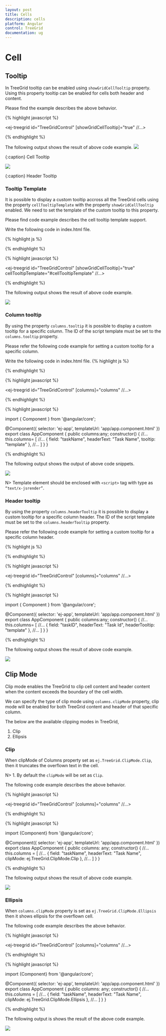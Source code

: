 ```yaml
---
layout: post
title: Cells
description: cells
platform: Angular
control: TreeGrid
documentation: ug
---
```


# Cell

## Tooltip

In TreeGrid tooltip can be enabled using `showGridCellTooltip` property. Using this property tooltip can be enabled for cells both header and content.

Please find the example describes the above behavior.

{% highlight javascript %}

<ej-treegrid id="TreeGridControl" [showGridCellTooltip]="true"
    //...>
</ej-treegrid>

{% endhighlight %}

The following output shows the result of above code example.
![](Cell/tooltip.png)

{:caption}
Cell Tooltip

![](Cell/headerTooltip.png)

{:caption}
Header Tooltip


### Tooltip Template

It is possible to display a custom tooltip accross all the TreeGrid cells using the property `cellTooltipTemplate` with the property `showGridCellTooltip` enabled. We need to set the template of the custom tooltip to this property.

Please find code example describes the cell tooltip template support.

Write the following code in index.html file.

{% highlight js %}

<script type="text/x-jsrender" id="cellTooltipTemplate">
    <table>
        <tr>
            <td style='padding:5px;font-weight: bold;'>
                Task ID
            </td>
            <td style='padding:5px;'>
                : {{"{{"}}:#data['record']['taskID']{{}}}}
            </td>
        </tr>
        <tr>
            <td style='padding:5px;font-weight: bold;'>
                Task Name
            </td>
            <td style='padding:5px;'>
                : {{"{{"}}:#data['record']['taskName']{{}}}}
            </td>
        </tr>
        <tr>
            <td style='padding:5px;font-weight: bold;'>
                Start Date
            </td>
            <td style='padding:5px;'>
                : {{"{{"}}:#data['record']['startDate']{{}}}}
            </td>
        </tr>
        <tr>
            <td style='padding:5px;font-weight: bold;'>
                End Date
            </td>
            <td style='padding:5px;'>
                : {{"{{"}}:#data['record']['endDate']{{}}}}
            </td>
        </tr>
        <tr>
            <td style='padding:5px;font-weight: bold;'>
                Duration
            </td>
            <td style='padding:5px;'>
                : {{"{{"}}:#data['record']['duration']{{}}}}
            </td>
        </tr>
        <tr>
            <td style='padding:5px;font-weight: bold;'>
                Progress
            </td>
            <td style='padding:5px;'>
                : {{"{{"}}:#data['record']['progress']{{}}}}
            </td>
        </tr>
    </table>
</script>

{% endhighlight %}

{% highlight javascript %}

<ej-treegrid id="TreeGridControl" [showGridCellTooltip]="true" cellTooltipTemplate="#cellTooltipTemplate"
    //...>
</ej-treegrid>

{% endhighlight %}

The following output shows the result of above code example.

![](Cell/gridcelltemplate.png)

### Column tooltip

By using the property `columns.tooltip` it is possible to display a custom tooltip for a specific column. The ID of the script template must be set to the `columns.tooltip` property.

Please refer the following code example for setting a custom tooltip for a specific column.

Write the following code in index.html file.
{% highlight js %}

<script type="text/x-jsrender" id="template">
    <div style='padding:10px;color:red;font-weight: bold;'>
        {{"{{"}}:#data['record']['taskName']{{}}}}
    </div>
</script>

{% endhighlight %}

{% highlight javascript %}

<ej-treegrid id="TreeGridControl" [columns]="columns"
    //...>
</ej-treegrid>

{% endhighlight %}

{% highlight javascript %}

import { Component } from '@angular/core';

@Component({
  selector: 'ej-app',
    templateUrl: 'app/app.component.html'
})
export class AppComponent {
    public columns:any;
  constructor() {
   //...
   this.columns= [
        //...
        {
            field: "taskName",
            headerText: "Task Name",
            tooltip: "template"
        },
        //...
    ]
  }
}

{% endhighlight %}

The following output shows the output of above code snippets.

![](Cell/cellTooltipTemplate.png)

N> Template element should be enclosed with `<script>` tag with type as `“text/x-jsrender”`.

### Header tooltip

By using the property `columns.headerTooltip` it is possible to display a custom tooltip for a specific column header. The ID of the script template must be set to the `columns.headerTooltip` property.

Please refer the following code example for setting a custom tooltip for a specific column header.

{% highlight js %}

<script type="text/x-jsrender" id="template">
    <div style='padding:10px;color:blue;font-weight: bold;'>
        {{"{{"}}:#data['column']['headerText']{{}}}}
    </div>
</script>

{% endhighlight %}

{% highlight javascript %}

<ej-treegrid id="TreeGridControl" [columns]="columns"
    //...>
</ej-treegrid>

{% endhighlight %}

{% highlight javascript %}

import { Component } from '@angular/core';

@Component({
  selector: 'ej-app',
    templateUrl: 'app/app.component.html'
})
export class AppComponent {
    public columns:any;
  constructor() {
   //...
   this.columns= [
        //...
        {
            field: "taskID",
            headerText: "Task Id",
            headerTooltip: "template"
        },
        //...
    ]
  }
}

{% endhighlight %}

The following output shows the result of above code example.

![](Cell/headetTooltipTemplate.png)


## Clip Mode

Clip mode enables the TreeGrid to clip cell content and header content when the content exceeds the boundary of the cell width. 

We can specify the type of clip mode using `columns.clipMode` property, clip mode will be enabled for both TreeGrid content and header of that specific column.

The below are the available clipping modes in TreeGrid,

1. Clip
2. Ellipsis

### Clip

When clipMode of Columns property set as `ej.TreeGrid.ClipMode.Clip`, then it truncates the overflown text in the cell.

N> 1. By default the `clipMode` will be set as `Clip`.

The following code example describes the above behavior.

{% highlight javascript %}

<ej-treegrid id="TreeGridControl" [columns]="columns"
    //...>
</ej-treegrid>

{% endhighlight %}

{% highlight javascript %}

import {Component} from '@angular/core';

@Component({
    selector: 'ej-app',
    templateUrl: 'app/app.component.html'
})
export class AppComponent {
    public columns: any;
    constructor() {
        //...
        this.columns = [
            //...
            {
                field: "taskName",
                headerText: "Task Name",
                clipMode: ej.TreeGrid.ClipMode.Clip
            },
            //...
        ]
    }
}

{% endhighlight %}

The following output shows the result of above code example.

![](Cell/clipmode.png)

### Ellipsis

When `columns.clipMode` property is set as `ej.TreeGrid.ClipMode.Ellipsis` then it shows ellipsis for the overflown cell.

The following code example describes the above behavior.

{% highlight javascript %}

<ej-treegrid id="TreeGridControl" [columns]="columns"
    //...>
</ej-treegrid>

{% endhighlight %}

{% highlight javascript %}

import {Component} from '@angular/core';

@Component({
    selector: 'ej-app',
    templateUrl: 'app/app.component.html'
})
export class AppComponent {
    public columns: any;
    constructor() {
        //...
        this.columns = [
            //...
            {
                field: "taskName",
                headerText: "Task Name",
                clipMode: ej.TreeGrid.ClipMode.Ellipsis
            },
            //...
        ]
    }
}

{% endhighlight %}

The following output is shows the result of the above code example.

![](Cell/ecllipsismode.png)